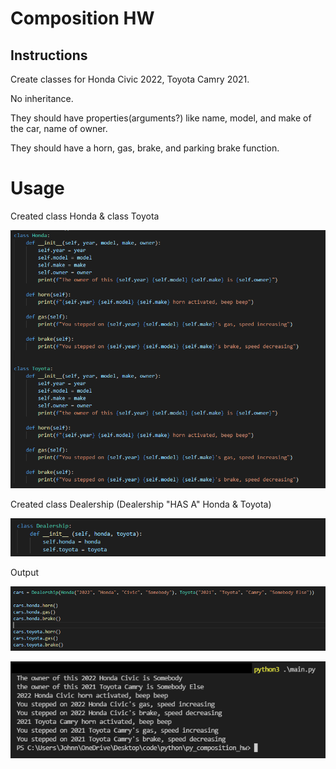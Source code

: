 # Composition HW

## Instructions
Create classes for Honda Civic 2022, Toyota Camry 2021.

No inheritance.

They should have properties(arguments?) like name, model, and make of the car, name of owner.

They should have a horn, gas, brake, and parking brake function.

# Usage
Created class Honda & class Toyota

![class Honda and class Toyota](https://raw.githubusercontent.com/johnnylieu/py_composition_hw/main/screenshots/class%20Honda%20and%20Toyota.bmp "class Honda and class Toyota")

Created class Dealership (Dealership "HAS A" Honda & Toyota)

![class Dealdership](https://raw.githubusercontent.com/johnnylieu/py_composition_hw/main/screenshots/class%20Dealership.bmp "class Dealership")

Output

![passing in parameters and calling functions](https://raw.githubusercontent.com/johnnylieu/py_composition_hw/main/screenshots/passing%20in%20paramters%20and%20calling%20functions.bmp "passing in parameters and calling functions")

![output](https://raw.githubusercontent.com/johnnylieu/py_composition_hw/main/screenshots/output.bmp "output")